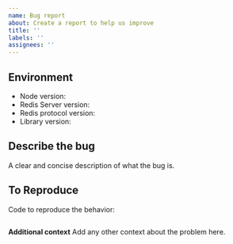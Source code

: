 ```yaml
---
name: Bug report
about: Create a report to help us improve
title: ''
labels: ''
assignees: ''
---
```


## Environment

- Node version:
- Redis Server version:
- Redis protocol version:
- Library version:

## Describe the bug

A clear and concise description of what the bug is.

## To Reproduce

Code to reproduce the behavior:

```js

```

**Additional context**
Add any other context about the problem here.
